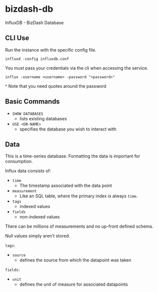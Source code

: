 # bizdash-db

InfluxDB - BizDash Database


## CLI Use

Run the instance with the specific config file.

`influxd -config influxdb.conf`

You must pass your credentials via the cli when accessing the service.

`influx -username <username> -password "<password>"`

^ Note that you need quotes around the password

## Basic Commands

- `SHOW DATABASES`
   - lists existing databases
- `USE <DB-NAME>`
   - specifies the database you wish to interact with

## Data

This is a time-series database.  Formatting the data is important for consumption.

Influx data consists of:

- `time`
    - The timestamp associated with the data point
- `measurement`
    - Like an SQL table, where the primary index is always `time`.
- `tags`
    - indexed values
- `fields`
   - non-indexed values

There can be millions of measurements and no up-front defined schema.

Null values simply aren't stored.

`tags`:
- `source`
   - defines the source from which the datapoint was taken

`fields`:
- `unit`
   - defines the unit of measure for associated datapoints
